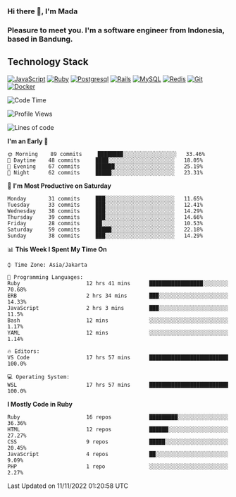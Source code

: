 ### Hi there 👋, I'm Mada
### Pleasure to meet you. I'm a software engineer from Indonesia, based in Bandung.

## Technology Stack

[![JavaScript](https://img.shields.io/badge/-JavaScript-%23F7DF1C?style=flat-square&logo=javascript&logoColor=000000&labelColor=%23F7DF1C&color=%23FFCE5A)](https://www.javascript.com/)
[![Ruby](https://img.shields.io/badge/Ruby-CC342D?style=flat-square&logo=ruby&logoColor=white)](https://www.ruby-lang.org/en/)
[![Postgresql](https://img.shields.io/badge/PostgreSQL-316192?style=flat-square&logo=postgresql&logoColor=ffffff)](https://www.postgresql.org/)
[![Rails](https://img.shields.io/badge/Ruby_on_Rails-CC0000?style=flat-square&logo=ruby-on-rails&logoColor=white)](https://rubyonrails.org/)
[![MySQL](https://img.shields.io/badge/-MySQL-4479A1?style=flat-square&logo=MySQL&logoColor=ffffff)](https://www.mysql.com/)
[![Redis](https://img.shields.io/badge/-Redis-DC382D?style=flat-square&logo=Redis&logoColor=ffffff)](https://redis.io/)
[![Git](https://img.shields.io/badge/-Git-%23F05032?style=flat-square&logo=git&logoColor=%23ffffff)](https://git-scm.com/)
[![Docker](https://img.shields.io/badge/-Docker-2496ED?style=flat-square&logo=docker&logoColor=ffffff)](https://www.docker.com/)
<!--
**madaarya/madaarya** is a ✨ _special_ ✨ repository because its `README.md` (this file) appears on your GitHub profile.

Here are some ideas to get you started:

- 🔭 I’m currently working on ...
- 🌱 I’m currently learning ...
- 👯 I’m looking to collaborate on ...
- 🤔 I’m looking for help with ...
- 💬 Ask me about ...
- 📫 How to reach me: ...
- 😄 Pronouns: ...
- ⚡ Fun fact: ...
-->
<!--START_SECTION:waka-->
![Code Time](http://img.shields.io/badge/Code%20Time-5%2C010%20hrs%204%20mins-blue)

![Profile Views](http://img.shields.io/badge/Profile%20Views-2-blue)

![Lines of code](https://img.shields.io/badge/From%20Hello%20World%20I%27ve%20Written-857%20Thousand%20lines%20of%20code-blue)

**I'm an Early 🐤** 

```text
🌞 Morning    89 commits     ████████░░░░░░░░░░░░░░░░░   33.46% 
🌆 Daytime    48 commits     ████░░░░░░░░░░░░░░░░░░░░░   18.05% 
🌃 Evening    67 commits     ██████░░░░░░░░░░░░░░░░░░░   25.19% 
🌙 Night      62 commits     █████░░░░░░░░░░░░░░░░░░░░   23.31%

```
📅 **I'm Most Productive on Saturday** 

```text
Monday       31 commits     ███░░░░░░░░░░░░░░░░░░░░░░   11.65% 
Tuesday      33 commits     ███░░░░░░░░░░░░░░░░░░░░░░   12.41% 
Wednesday    38 commits     ███░░░░░░░░░░░░░░░░░░░░░░   14.29% 
Thursday     39 commits     ███░░░░░░░░░░░░░░░░░░░░░░   14.66% 
Friday       28 commits     ██░░░░░░░░░░░░░░░░░░░░░░░   10.53% 
Saturday     59 commits     █████░░░░░░░░░░░░░░░░░░░░   22.18% 
Sunday       38 commits     ███░░░░░░░░░░░░░░░░░░░░░░   14.29%

```


📊 **This Week I Spent My Time On** 

```text
⌚︎ Time Zone: Asia/Jakarta

💬 Programming Languages: 
Ruby                     12 hrs 41 mins      █████████████████░░░░░░░░   70.68% 
ERB                      2 hrs 34 mins       ███░░░░░░░░░░░░░░░░░░░░░░   14.33% 
JavaScript               2 hrs 3 mins        ███░░░░░░░░░░░░░░░░░░░░░░   11.5% 
Bash                     12 mins             ░░░░░░░░░░░░░░░░░░░░░░░░░   1.17% 
YAML                     12 mins             ░░░░░░░░░░░░░░░░░░░░░░░░░   1.14%

🔥 Editors: 
VS Code                  17 hrs 57 mins      █████████████████████████   100.0%

💻 Operating System: 
WSL                      17 hrs 57 mins      █████████████████████████   100.0%

```

**I Mostly Code in Ruby** 

```text
Ruby                     16 repos            █████████░░░░░░░░░░░░░░░░   36.36% 
HTML                     12 repos            ██████░░░░░░░░░░░░░░░░░░░   27.27% 
CSS                      9 repos             █████░░░░░░░░░░░░░░░░░░░░   20.45% 
JavaScript               4 repos             ██░░░░░░░░░░░░░░░░░░░░░░░   9.09% 
PHP                      1 repo              ░░░░░░░░░░░░░░░░░░░░░░░░░   2.27%

```



 Last Updated on 11/11/2022 01:20:58 UTC
<!--END_SECTION:waka-->
